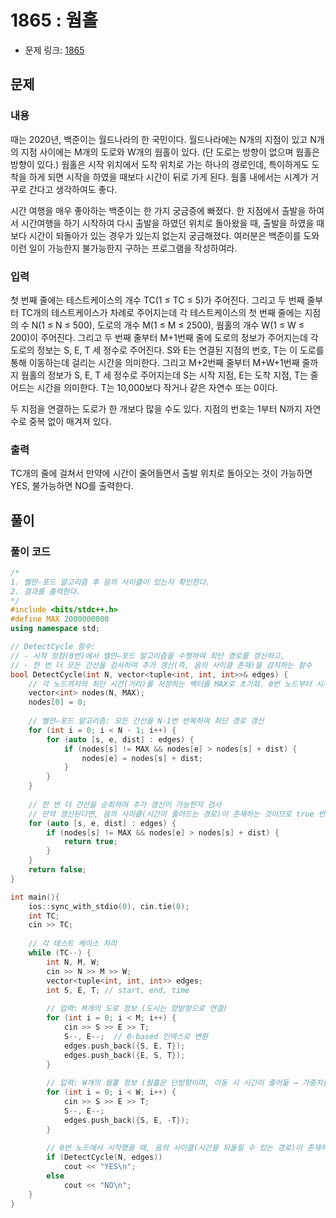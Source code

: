 # 1865 : 웜홀
- 문제 링크: [1865](https://www.acmicpc.net/problem/1865)

## 문제
### 내용
때는 2020년, 백준이는 월드나라의 한 국민이다. 월드나라에는 N개의 지점이 있고 N개의 지점 사이에는 M개의 도로와 W개의 웜홀이 있다. (단 도로는 방향이 없으며 웜홀은 방향이 있다.) 웜홀은 시작 위치에서 도착 위치로 가는 하나의 경로인데, 특이하게도 도착을 하게 되면 시작을 하였을 때보다 시간이 뒤로 가게 된다. 웜홀 내에서는 시계가 거꾸로 간다고 생각하여도 좋다.

시간 여행을 매우 좋아하는 백준이는 한 가지 궁금증에 빠졌다. 한 지점에서 출발을 하여서 시간여행을 하기 시작하여 다시 출발을 하였던 위치로 돌아왔을 때, 출발을 하였을 때보다 시간이 되돌아가 있는 경우가 있는지 없는지 궁금해졌다. 여러분은 백준이를 도와 이런 일이 가능한지 불가능한지 구하는 프로그램을 작성하여라.

### 입력
첫 번째 줄에는 테스트케이스의 개수 TC(1 ≤ TC ≤ 5)가 주어진다. 그리고 두 번째 줄부터 TC개의 테스트케이스가 차례로 주어지는데 각 테스트케이스의 첫 번째 줄에는 지점의 수 N(1 ≤ N ≤ 500), 도로의 개수 M(1 ≤ M ≤ 2500), 웜홀의 개수 W(1 ≤ W ≤ 200)이 주어진다. 그리고 두 번째 줄부터 M+1번째 줄에 도로의 정보가 주어지는데 각 도로의 정보는 S, E, T 세 정수로 주어진다. S와 E는 연결된 지점의 번호, T는 이 도로를 통해 이동하는데 걸리는 시간을 의미한다. 그리고 M+2번째 줄부터 M+W+1번째 줄까지 웜홀의 정보가 S, E, T 세 정수로 주어지는데 S는 시작 지점, E는 도착 지점, T는 줄어드는 시간을 의미한다. T는 10,000보다 작거나 같은 자연수 또는 0이다.

두 지점을 연결하는 도로가 한 개보다 많을 수도 있다. 지점의 번호는 1부터 N까지 자연수로 중복 없이 매겨져 있다.

### 출력
TC개의 줄에 걸쳐서 만약에 시간이 줄어들면서 출발 위치로 돌아오는 것이 가능하면 YES, 불가능하면 NO를 출력한다.

## 풀이
### 풀이 코드
```cpp
/*
1. 벨만-포드 알고리즘 후 음의 사이클이 있는지 확인한다.
2. 결과를 출력한다.
*/
#include <bits/stdc++.h>
#define MAX 2000000000
using namespace std;

// DetectCycle 함수: 
// - 시작 정점(0번)에서 벨만–포드 알고리즘을 수행하여 최단 경로를 갱신하고, 
// - 한 번 더 모든 간선을 검사하여 추가 갱신(즉, 음의 사이클 존재)을 감지하는 함수
bool DetectCycle(int N, vector<tuple<int, int, int>>& edges) {
    // 각 노드까지의 최단 시간(거리)를 저장하는 벡터를 MAX로 초기화. 0번 노드부터 시작하므로 0번은 0으로.
    vector<int> nodes(N, MAX);
    nodes[0] = 0;
    
    // 벨만–포드 알고리즘: 모든 간선을 N-1번 반복하며 최단 경로 갱신
    for (int i = 0; i < N - 1; i++) {
        for (auto [s, e, dist] : edges) {
            if (nodes[s] != MAX && nodes[e] > nodes[s] + dist) {
                nodes[e] = nodes[s] + dist;
            }
        }
    }
    
    // 한 번 더 간선을 순회하여 추가 갱신이 가능한지 검사
    // 만약 갱신된다면, 음의 사이클(시간이 줄어드는 경로)이 존재하는 것이므로 true 반환
    for (auto [s, e, dist] : edges) {
        if (nodes[s] != MAX && nodes[e] > nodes[s] + dist) {
            return true;
        }
    }
    return false;
}

int main(){
    ios::sync_with_stdio(0), cin.tie(0);
    int TC;
    cin >> TC;
    
    // 각 테스트 케이스 처리
    while (TC--) {
        int N, M, W;
        cin >> N >> M >> W;
        vector<tuple<int, int, int>> edges;
        int S, E, T; // start, end, time
        
        // 입력: M개의 도로 정보 (도시는 양방향으로 연결)
        for (int i = 0; i < M; i++) {
            cin >> S >> E >> T;
            S--, E--;  // 0-based 인덱스로 변환
            edges.push_back({S, E, T});
            edges.push_back({E, S, T});
        }
        
        // 입력: W개의 웜홀 정보 (웜홀은 단방향이며, 이동 시 시간이 줄어듦 → 가중치를 음수로 저장)
        for (int i = 0; i < W; i++) {
            cin >> S >> E >> T;
            S--, E--;
            edges.push_back({S, E, -T});
        }
        
        // 0번 노드에서 시작했을 때, 음의 사이클(시간을 되돌릴 수 있는 경로)이 존재하는지 검사
        if (DetectCycle(N, edges))
            cout << "YES\n";
        else
            cout << "NO\n";
    }
}

```